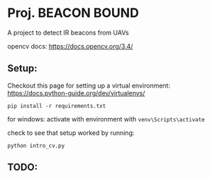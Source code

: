 # Proj. BEACON BOUND
A project to detect IR beacons from UAVs

opencv docs: https://docs.opencv.org/3.4/

## Setup:
Checkout this page for setting up a virtual environment: https://docs.python-guide.org/dev/virtualenvs/
```
pip install -r requirements.txt
```
for windows:
activate with environment with `venv\Scripts\activate`

check to see that setup worked by running:
```
python intro_cv.py
```

## TODO:

